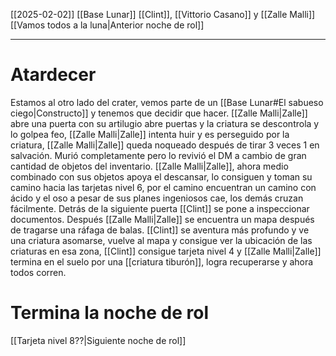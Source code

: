 [[2025-02-02]]
[[Base Lunar]]
[[Clint]], [[Vittorio Casano]] y [[Zalle Malli]]
[[Vamos todos a la luna|Anterior noche de rol]]

---
# Atardecer
Estamos al otro lado del crater, vemos parte de un [[Base Lunar#El sabueso ciego|Constructo]] y tenemos que decidir que hacer. [[Zalle Malli|Zalle]] abre una puerta con su artilugio abre puertas y la criatura se descontrola y lo golpea feo, [[Zalle Malli|Zalle]] intenta huir y es perseguido por la criatura, [[Zalle Malli|Zalle]] queda noqueado después de tirar 3 veces 1 en salvación. Murió completamente pero lo revivió el DM a cambio de gran cantidad de objetos del inventario.
[[Zalle Malli|Zalle]], ahora medio combinado con sus objetos apoya el descansar, lo consiguen y toman su camino hacia las tarjetas nivel 6, por el camino encuentran un camino con ácido y el oso a pesar de sus planes ingeniosos cae, los demás cruzan fácilmente. Detrás de la siguiente puerta [[Clint]] se pone a inspeccionar documentos. Después [[Zalle Malli|Zalle]] se encuentra un mapa después de tragarse una ráfaga de balas.
[[Clint]] se aventura más profundo y ve una criatura asomarse, vuelve al mapa y consigue ver la ubicación de las criaturas en esa zona, [[Clint]] consigue tarjeta nivel 4 y [[Zalle Malli|Zalle]] termina en el suelo por una [[criatura tiburón]], logra recuperarse y ahora todos corren.

# Termina la noche de rol
[[Tarjeta nivel 8??|Siguiente noche de rol]]